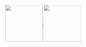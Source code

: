<a href="https://github.com/anuraghazra/github-readme-stats">
  <img height=120 align="center" src="https://github-readme-stats-opmu6wveq-3lvir4.vercel.app/api?username=3lvir4&theme=tokyonight&show_icons=true&hide_title=true&hide=issues&card_width=300" />
</a>
<a href="https://github.com/anuraghazra/convoychat">
  <img height=120 align="center" src="https://github-readme-stats-opmu6wveq-3lvir4.vercel.app/api/top-langs/?username=3lvir4&theme=tokyonight&show_icons=true&hide=CMake,Sass,SCSS,CSS,HTML&layout=compact&hide_title=true&card_width=200" />
</a>

